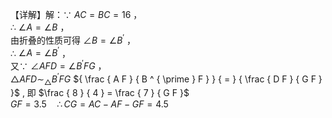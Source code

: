 【详解】解：∵ $A C = B C = 1 6$ ，  
∴ $\angle A = \angle B$ ，  
由折叠的性质可得 $\angle B = \angle B ^ { ' }$ ，  
∴ $\angle A = \angle B ^ { ' }$ ，  
又∵ $\angle A F D = \angle B ^ { \prime } F G$ ，  
$\triangle A F D \sim _ { \triangle } B ^ { \prime } F G$ ${ \frac { A F } { B ^ { \prime } F } } { = } { \frac { D F } { G F } }$ , 即 $\frac { 8 } { 4 } = \frac { 7 } { G F }$   
$G F = 3 . 5 \quad \therefore C G = A C - A F - G F = 4 . 5$
